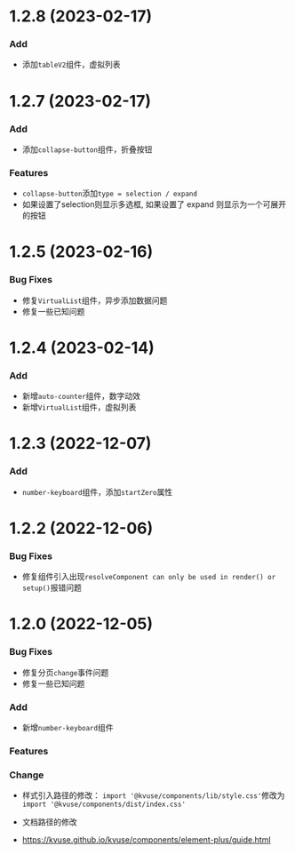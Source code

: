# 1.2.8 (2023-02-17)

### Add

- 添加`tableV2`组件，虚拟列表

# 1.2.7 (2023-02-17)

### Add

- 添加`collapse-button`组件，折叠按钮

### Features

- `collapse-button`添加`type = selection / expand`
- 如果设置了selection则显示多选框, 如果设置了 expand 则显示为一个可展开的按钮

# 1.2.5 (2023-02-16)

### Bug Fixes

- 修复`VirtualList`组件，异步添加数据问题
- 修复一些已知问题

# 1.2.4 (2023-02-14)

### Add

- 新增`auto-counter`组件，数字动效
- 新增`VirtualList`组件，虚拟列表

# 1.2.3 (2022-12-07)

### Add

- `number-keyboard`组件，添加`startZero`属性

# 1.2.2 (2022-12-06)

### Bug Fixes

- 修复组件引入出现`resolveComponent can only be used in render() or setup()`报错问题

# 1.2.0 (2022-12-05)

### Bug Fixes

- 修复分页`change`事件问题
- 修复一些已知问题
​

### Add

- 新增`number-keyboard`组件

### Features

### Change

- 样式引入路径的修改：
`import '@kvuse/components/lib/style.css'`修改为`import '@kvuse/components/dist/index.css'`

- 文档路径的修改
- <https://kvuse.github.io/kvuse/components/element-plus/guide.html>
